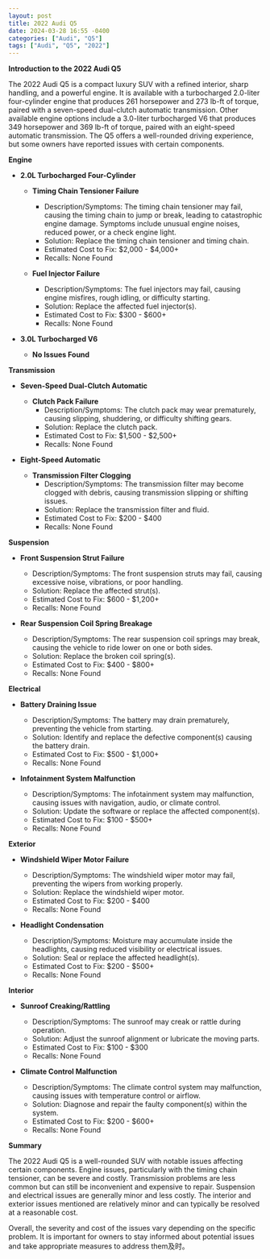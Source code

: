 ```yaml
---
layout: post
title: 2022 Audi Q5
date: 2024-03-28 16:55 -0400
categories: ["Audi", "Q5"]
tags: ["Audi", "Q5", "2022"]
---
```

**Introduction to the 2022 Audi Q5**

The 2022 Audi Q5 is a compact luxury SUV with a refined interior, sharp handling, and a powerful engine. It is available with a turbocharged 2.0-liter four-cylinder engine that produces 261 horsepower and 273 lb-ft of torque, paired with a seven-speed dual-clutch automatic transmission. Other available engine options include a 3.0-liter turbocharged V6 that produces 349 horsepower and 369 lb-ft of torque, paired with an eight-speed automatic transmission. The Q5 offers a well-rounded driving experience, but some owners have reported issues with certain components.

**Engine**

* **2.0L Turbocharged Four-Cylinder**

    * **Timing Chain Tensioner Failure**
        * Description/Symptoms: The timing chain tensioner may fail, causing the timing chain to jump or break, leading to catastrophic engine damage. Symptoms include unusual engine noises, reduced power, or a check engine light.
        * Solution: Replace the timing chain tensioner and timing chain.
        * Estimated Cost to Fix: $2,000 - $4,000+
        * Recalls: None Found

    * **Fuel Injector Failure**
        * Description/Symptoms: The fuel injectors may fail, causing engine misfires, rough idling, or difficulty starting.
        * Solution: Replace the affected fuel injector(s).
        * Estimated Cost to Fix: $300 - $600+
        * Recalls: None Found

* **3.0L Turbocharged V6**

    * **No Issues Found**

**Transmission**

* **Seven-Speed Dual-Clutch Automatic**

    * **Clutch Pack Failure**
        * Description/Symptoms: The clutch pack may wear prematurely, causing slipping, shuddering, or difficulty shifting gears.
        * Solution: Replace the clutch pack.
        * Estimated Cost to Fix: $1,500 - $2,500+
        * Recalls: None Found

* **Eight-Speed Automatic**

    * **Transmission Filter Clogging**
        * Description/Symptoms: The transmission filter may become clogged with debris, causing transmission slipping or shifting issues.
        * Solution: Replace the transmission filter and fluid.
        * Estimated Cost to Fix: $200 - $400
        * Recalls: None Found

**Suspension**

* **Front Suspension Strut Failure**
    * Description/Symptoms: The front suspension struts may fail, causing excessive noise, vibrations, or poor handling.
    * Solution: Replace the affected strut(s).
    * Estimated Cost to Fix: $600 - $1,200+
    * Recalls: None Found

* **Rear Suspension Coil Spring Breakage**
    * Description/Symptoms: The rear suspension coil springs may break, causing the vehicle to ride lower on one or both sides.
    * Solution: Replace the broken coil spring(s).
    * Estimated Cost to Fix: $400 - $800+
    * Recalls: None Found

**Electrical**

* **Battery Draining Issue**
    * Description/Symptoms: The battery may drain prematurely, preventing the vehicle from starting.
    * Solution: Identify and replace the defective component(s) causing the battery drain.
    * Estimated Cost to Fix: $500 - $1,000+
    * Recalls: None Found

* **Infotainment System Malfunction**
    * Description/Symptoms: The infotainment system may malfunction, causing issues with navigation, audio, or climate control.
    * Solution: Update the software or replace the affected component(s).
    * Estimated Cost to Fix: $100 - $500+
    * Recalls: None Found

**Exterior**

* **Windshield Wiper Motor Failure**
    * Description/Symptoms: The windshield wiper motor may fail, preventing the wipers from working properly.
    * Solution: Replace the windshield wiper motor.
    * Estimated Cost to Fix: $200 - $400
    * Recalls: None Found

* **Headlight Condensation**
    * Description/Symptoms: Moisture may accumulate inside the headlights, causing reduced visibility or electrical issues.
    * Solution: Seal or replace the affected headlight(s).
    * Estimated Cost to Fix: $200 - $500+
    * Recalls: None Found

**Interior**

* **Sunroof Creaking/Rattling**
    * Description/Symptoms: The sunroof may creak or rattle during operation.
    * Solution: Adjust the sunroof alignment or lubricate the moving parts.
    * Estimated Cost to Fix: $100 - $300
    * Recalls: None Found

* **Climate Control Malfunction**
    * Description/Symptoms: The climate control system may malfunction, causing issues with temperature control or airflow.
    * Solution: Diagnose and repair the faulty component(s) within the system.
    * Estimated Cost to Fix: $200 - $600+
    * Recalls: None Found

**Summary**

The 2022 Audi Q5 is a well-rounded SUV with notable issues affecting certain components. Engine issues, particularly with the timing chain tensioner, can be severe and costly. Transmission problems are less common but can still be inconvenient and expensive to repair. Suspension and electrical issues are generally minor and less costly. The interior and exterior issues mentioned are relatively minor and can typically be resolved at a reasonable cost.

Overall, the severity and cost of the issues vary depending on the specific problem. It is important for owners to stay informed about potential issues and take appropriate measures to address them及时。

